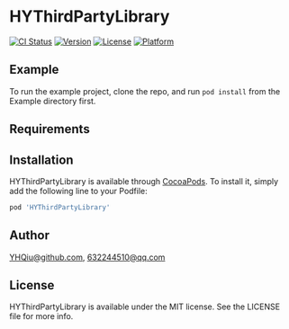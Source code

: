 # HYThirdPartyLibrary

[![CI Status](https://img.shields.io/travis/YHQiu@github.com/HYThirdPartyLibrary.svg?style=flat)](https://travis-ci.org/YHQiu@github.com/HYThirdPartyLibrary)
[![Version](https://img.shields.io/cocoapods/v/HYThirdPartyLibrary.svg?style=flat)](https://cocoapods.org/pods/HYThirdPartyLibrary)
[![License](https://img.shields.io/cocoapods/l/HYThirdPartyLibrary.svg?style=flat)](https://cocoapods.org/pods/HYThirdPartyLibrary)
[![Platform](https://img.shields.io/cocoapods/p/HYThirdPartyLibrary.svg?style=flat)](https://cocoapods.org/pods/HYThirdPartyLibrary)

## Example

To run the example project, clone the repo, and run `pod install` from the Example directory first.

## Requirements

## Installation

HYThirdPartyLibrary is available through [CocoaPods](https://cocoapods.org). To install
it, simply add the following line to your Podfile:

```ruby
pod 'HYThirdPartyLibrary'
```

## Author

YHQiu@github.com, 632244510@qq.com

## License

HYThirdPartyLibrary is available under the MIT license. See the LICENSE file for more info.

